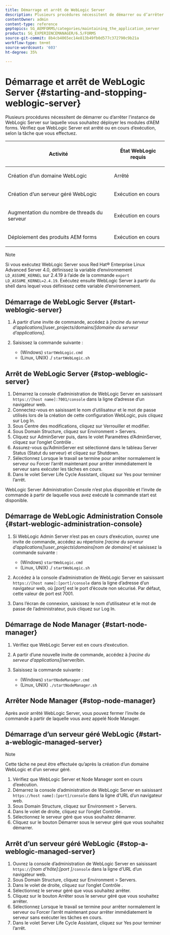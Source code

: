 ```yaml
---
title: Démarrage et arrêt de WebLogic Server
description: Plusieurs procédures nécessitent de démarrer ou d’arrêter l’instance de WebLogic Server sur laquelle vous souhaitez déployer les modules d’AEM forms. Ce document explique comment démarrer et arrêter WebLogic Server.
contentOwner: admin
content-type: reference
geptopics: SG_AEMFORMS/categories/maintaining_the_application_server
products: SG_EXPERIENCEMANAGER/6.5/FORMS
source-git-commit: 8b4cb4065ec14e813b49fb0d577c372790c9b21a
workflow-type: tm+mt
source-wordcount: '603'
ht-degree: 35%

---
```



# Démarrage et arrêt de WebLogic Server {#starting-and-stopping-weblogic-server}

Plusieurs procédures nécessitent de démarrer ou d’arrêter l’instance de WebLogic Server sur laquelle vous souhaitez déployer les modules d’AEM forms. Vérifiez que WebLogic Server est arrêté ou en cours d’exécution, selon la tâche que vous effectuez.

<table>
 <thead>
  <tr>
   <th><p>Activité</p></th>
   <th><p>État WebLogic requis</p></th>
  </tr>
 </thead>
 <tbody>
  <tr>
   <td><p>Création d’un domaine WebLogic</p></td>
   <td><p>Arrêté</p></td>
  </tr>
  <tr>
   <td><p>Création d’un serveur géré WebLogic</p></td>
   <td><p>Exécution en cours</p></td>
  </tr>
  <tr>
   <td><p>Augmentation du nombre de threads du serveur</p></td>
   <td><p>Exécution en cours</p></td>
  </tr>
  <tr>
   <td><p>Déploiement des produits AEM forms</p></td>
   <td><p>Exécution en cours</p></td>
  </tr>
 </tbody>
</table>

>[!NOTE]
>
>Si vous exécutez WebLogic Server sous Red Hat® Enterprise Linux Advanced Server 4.0, définissez la variable d’environnement `LD_ASSUME_KERNEL` sur 2.4.19 à l’aide de la commande `export LD_ASSUME_KERNEL=2.4.19`. Exécutez ensuite WebLogic Server à partir du shell dans lequel vous définissez cette variable d’environnement.

## Démarrage de WebLogic Server {#start-weblogic-server}

1. À partir d’une invite de commande, accédez à *[racine du serveur d’applications]*/user_projects/domains/*[domaine du serveur d’applications]*.
1. Saisissez la commande suivante :

   * (Windows) `startWebLogic.cmd`
   * (Linux, UNIX) ./ `startWebLogic.sh`

## Arrêt de WebLogic Server {#stop-weblogic-server}

1. Démarrez la console dʼadministration de WebLogic Server en saisissant `https://[host name]:7001/console` dans la ligne d’adresse d’un navigateur web.
1. Connectez-vous en saisissant le nom d’utilisateur et le mot de passe utilisés lors de la création de cette configuration WebLogic, puis cliquez sur Log In.
1. Sous Centre des modifications, cliquez sur Verrouiller et modifier.
1. Sous Domain Structure, cliquez sur Environment > Servers.
1. Cliquez sur AdminServer puis, dans le volet Paramètres d’AdminServer, cliquez sur l’onglet Contrôle .
1. Assurez-vous qu’AdminServer est sélectionné dans le tableau Server Status (Statut du serveur) et cliquez sur Shutdown.
1. Sélectionnez Lorsque le travail se termine pour arrêter normalement le serveur ou Forcer l’arrêt maintenant pour arrêter immédiatement le serveur sans exécuter les tâches en cours.
1. Dans le volet Server Life Cycle Assistant, cliquez sur Yes pour terminer l’arrêt.

WebLogic Server Administration Console n’est plus disponible et l’invite de commande à partir de laquelle vous avez exécuté la commande start est disponible.

## Démarrage de WebLogic Administration Console {#start-weblogic-administration-console}

1. Si WebLogic Admin Server n’est pas en cours d’exécution, ouvrez une invite de commande, accédez au répertoire *[racine du serveur d’applications]\user_projects\domains\[nom de domaine]* et saisissez la commande suivante :

   * (Windows) `startWebLogic.cmd`
   * (Linux, UNIX) ./ `startWebLogic.sh`

1. Accédez à la console dʼadministration de WebLogic Server en saisissant `https://[host name]:[port]/console` dans la ligne d’adresse d’un navigateur web, où *[port]* est le port d’écoute non sécurisé. Par défaut, cette valeur de port est 7001.
1. Dans l’écran de connexion, saisissez le nom d’utilisateur et le mot de passe de l’administrateur, puis cliquez sur Log In.

## Démarrage de Node Manager {#start-node-manager}

1. Vérifiez que WebLogic Server est en cours d’exécution.
1. A partir d’une nouvelle invite de commande, accédez à *[racine du serveur d’applications]*/server/bin.
1. Saisissez la commande suivante :

   * (Windows) `startNodeManager.cmd`
   * (Linux, UNIX) `./startNodeManager.sh`

## Arrêter Node Manager {#stop-node-manager}

Après avoir arrêté WebLogic Server, vous pouvez fermer l’invite de commande à partir de laquelle vous avez appelé Node Manager.

## Démarrage d’un serveur géré WebLogic {#start-a-weblogic-managed-server}

>[!NOTE]
>
>Cette tâche ne peut être effectuée qu’après la création d’un domaine WebLogic et d’un serveur géré.

1. Vérifiez que WebLogic Server et Node Manager sont en cours d’exécution.
1. Démarrez la console d’administration de WebLogic Server en saisissant `https://host name]:[port]/console` dans la ligne d’URL d’un navigateur web.
1. Sous Domain Structure, cliquez sur Environment > Servers.
1. Dans le volet de droite, cliquez sur l’onglet Contrôle .
1. Sélectionnez le serveur géré que vous souhaitez démarrer.
1. Cliquez sur le bouton Démarrer sous le serveur géré que vous souhaitez démarrer.

## Arrêt d’un serveur géré WebLogic {#stop-a-weblogic-managed-server}

1. Ouvrez la console d’administration de WebLogic Server en saisissant `https://`*[nom d’hôte]:[port ]*`/console` dans la ligne d’URL d’un navigateur web.
1. Sous Domain Structure, cliquez sur Environment > Servers.
1. Dans le volet de droite, cliquez sur l’onglet Contrôle .
1. Sélectionnez le serveur géré que vous souhaitez arrêter.
1. Cliquez sur le bouton Arrêter sous le serveur géré que vous souhaitez arrêter.
1. Sélectionnez Lorsque le travail se termine pour arrêter normalement le serveur ou Forcer l’arrêt maintenant pour arrêter immédiatement le serveur sans exécuter les tâches en cours.
1. Dans le volet Server Life Cycle Assistant, cliquez sur Yes pour terminer l’arrêt.


